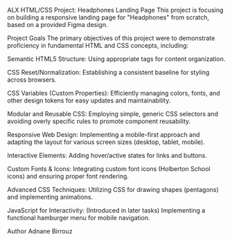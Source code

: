 ALX HTML/CSS Project: Headphones Landing Page
This project is focusing on building a responsive landing page for "Headphones" from scratch, based on a provided Figma design.

Project Goals
The primary objectives of this project were to demonstrate proficiency in fundamental HTML and CSS concepts, including:

Semantic HTML5 Structure: Using appropriate tags for content organization.

CSS Reset/Normalization: Establishing a consistent baseline for styling across browsers.

CSS Variables (Custom Properties): Efficiently managing colors, fonts, and other design tokens for easy updates and maintainability.

Modular and Reusable CSS: Employing simple, generic CSS selectors and avoiding overly specific rules to promote component reusability.

Responsive Web Design: Implementing a mobile-first approach and adapting the layout for various screen sizes (desktop, tablet, mobile).

Interactive Elements: Adding hover/active states for links and buttons.

Custom Fonts & Icons: Integrating custom font icons (Holberton School icons) and ensuring proper font rendering.

Advanced CSS Techniques: Utilizing CSS for drawing shapes (pentagons) and implementing animations.

JavaScript for Interactivity: (Introduced in later tasks) Implementing a functional hamburger menu for mobile navigation.

Author
Adnane  Birrouz